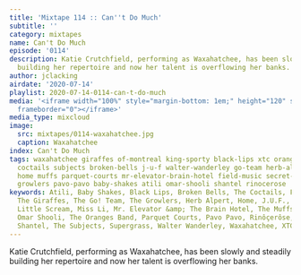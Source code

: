 ```yaml
---
title: 'Mixtape 114 :: Can''t Do Much'
subtitle: ''
category: mixtapes
name: Can't Do Much
episode: '0114'
description: Katie Crutchfield, performing as Waxahatchee, has been slowly and steadily
  building her repertoire and now her talent is overflowing her banks.
author: jclacking
airdate: '2020-07-14'
playlist: 2020-07-14-0114-can-t-do-much
media: '<iframe width="100%" style="margin-bottom: 1em;" height="120" src="https://www.mixcloud.com/widget/iframe/?feed=%2Fthe-lacking-org%2Fqlqcfx-114-cant-do-much%2F&hide_artwork=1&hide_cover=1&light=1"
  frameborder="0"></iframe>'
media_type: mixcloud
image:
  src: mixtapes/0114-waxahatchee.jpg
  caption: Waxahatchee
index: Can't Do Much
tags: waxahatchee giraffes of-montreal king-sporty black-lips xtc oranges-band supergrass
  coctails subjects broken-bells j-u-f walter-wanderley go-team herb-alpert miss-li
  home muffs parquet-courts mr-elevator-brain-hotel field-music secret-colours little-scream
  growlers pavo-pavo baby-shakes atili omar-shooli shantel rinocerose
keywords: Atili, Baby Shakes, Black Lips, Broken Bells, The Coctails, Field Music,
  The Giraffes, The Go! Team, The Growlers, Herb Alpert, Home, J.U.F., King Sporty,
  Little Scream, Miss Li, Mr. Elevator &amp; The Brain Hotel, The Muffs, Of Montreal,
  Omar Shooli, The Oranges Band, Parquet Courts, Pavo Pavo, Rinôçerôse, Secret Colours,
  Shantel, The Subjects, Supergrass, Walter Wanderley, Waxahatchee, XTC
---
```

Katie Crutchfield, performing as Waxahatchee, has been slowly and steadily building her repertoire and now her talent is overflowing her banks.
